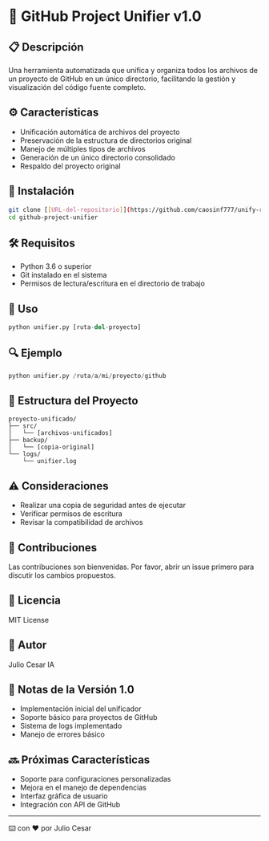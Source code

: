 # 🔄 GitHub Project Unifier v1.0

## 📋 Descripción
Una herramienta automatizada que unifica y organiza todos los archivos de un proyecto de GitHub en un único directorio, facilitando la gestión y visualización del código fuente completo.

## ⚙️ Características
- Unificación automática de archivos del proyecto
- Preservación de la estructura de directorios original
- Manejo de múltiples tipos de archivos
- Generación de un único directorio consolidado
- Respaldo del proyecto original

## 🚀 Instalación
```bash
git clone [[URL-del-repositorio]](https://github.com/caosinf777/unify-repos.git)
cd github-project-unifier
```

## 🛠️ Requisitos
- Python 3.6 o superior
- Git instalado en el sistema
- Permisos de lectura/escritura en el directorio de trabajo

## 📖 Uso
```python
python unifier.py [ruta-del-proyecto]
```

## 🔍 Ejemplo
```python
python unifier.py /ruta/a/mi/proyecto/github
```

## 📂 Estructura del Proyecto
```
proyecto-unificado/
├── src/
│   └── [archivos-unificados]
├── backup/
│   └── [copia-original]
└── logs/
    └── unifier.log
```

## ⚠️ Consideraciones
- Realizar una copia de seguridad antes de ejecutar
- Verificar permisos de escritura
- Revisar la compatibilidad de archivos

## 🤝 Contribuciones
Las contribuciones son bienvenidas. Por favor, abrir un issue primero para discutir los cambios propuestos.

## 📄 Licencia
MIT License

## 👤 Autor
Julio Cesar IA

## 📝 Notas de la Versión 1.0
- Implementación inicial del unificador
- Soporte básico para proyectos de GitHub
- Sistema de logs implementado
- Manejo de errores básico

## 🔜 Próximas Características
- Soporte para configuraciones personalizadas
- Mejora en el manejo de dependencias
- Interfaz gráfica de usuario
- Integración con API de GitHub

---
⌨️ con ❤️ por Julio Cesar 
